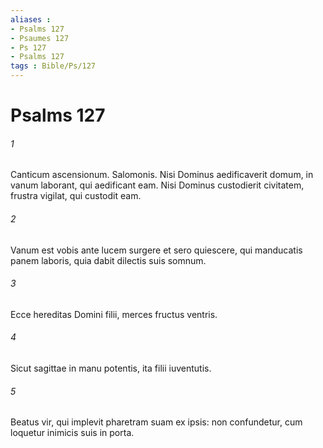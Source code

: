 ```yaml
---
aliases : 
- Psalms 127
- Psaumes 127
- Ps 127
- Psalms 127
tags : Bible/Ps/127
---
```


# Psalms 127

###### 1
Canticum ascensionum. Salomonis. Nisi Dominus aedificaverit domum, in vanum laborant, qui aedificant eam. Nisi Dominus custodierit civitatem, frustra vigilat, qui custodit eam.
###### 2
Vanum est vobis ante lucem surgere et sero quiescere, qui manducatis panem laboris, quia dabit dilectis suis somnum.
###### 3
Ecce hereditas Domini filii, merces fructus ventris.
###### 4
Sicut sagittae in manu potentis, ita filii iuventutis.
###### 5
Beatus vir, qui implevit pharetram suam ex ipsis: non confundetur, cum loquetur inimicis suis in porta.
